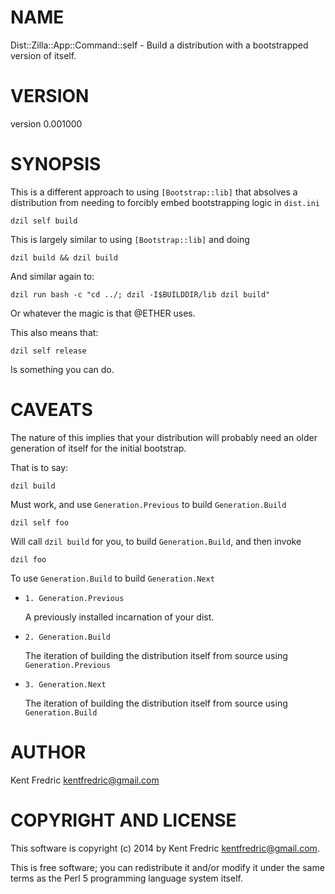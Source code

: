 # NAME

Dist::Zilla::App::Command::self - Build a distribution with a bootstrapped version of itself.

# VERSION

version 0.001000

# SYNOPSIS

This is a different approach to using `[Bootstrap::lib]` that absolves a distribution from needing to forcibly embed bootstrapping logic in `dist.ini`

    dzil self build

This is largely similar to using `[Bootstrap::lib]` and doing

    dzil build && dzil build

And similar again to:

    dzil run bash -c "cd ../; dzil -I$BUILDDIR/lib dzil build"

Or whatever the magic is that @ETHER uses.

This also means that:

    dzil self release

Is something you can do.

# CAVEATS

The nature of this implies that your distribution will probably need an older generation of itself for the initial bootstrap.

That is to say:

    dzil build

Must work, and use `Generation.Previous` to build `Generation.Build`

    dzil self foo

Will call `dzil build` for you, to build `Generation.Build`, and then invoke

    dzil foo

To use `Generation.Build` to build `Generation.Next`

- `1. Generation.Previous`

    A previously installed incarnation of your dist.

- `2. Generation.Build`

    The iteration of building the distribution itself from source using `Generation.Previous`

- `3. Generation.Next`

    The iteration of building the distribution itself from source using `Generation.Build`

# AUTHOR

Kent Fredric <kentfredric@gmail.com>

# COPYRIGHT AND LICENSE

This software is copyright (c) 2014 by Kent Fredric <kentfredric@gmail.com>.

This is free software; you can redistribute it and/or modify it under
the same terms as the Perl 5 programming language system itself.
